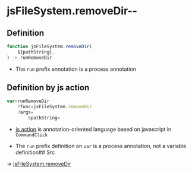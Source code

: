 # jsFileSystem.removeDir--

## Definition

```js.js
function jsFileSystem.removeDir(
	${pathString},
) -> runRemoveDir
```

- The `run` prefix annotation is a process annotation
## Definition by js action

```js.js
var=runRemoveDir
	?func=jsFileSystem.removeDir
	?args=
		&pathString=
```

- [js action](#) is annotation-oriented language based on javascript in `CommandClick`

- The `run` prefix definition on `var` is a process annotation, not a variable definition## Src

-> [jsFileSystem.removeDir](https://github.com/puutaro/CommandClick/blob/master/app/src/main/java/com/puutaro/commandclick/fragment_lib/terminal_fragment/js_interface/file/JsFileSystem.kt#L238)


